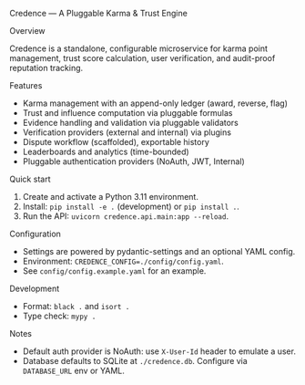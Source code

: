 Credence — A Pluggable Karma & Trust Engine

Overview

Credence is a standalone, configurable microservice for karma point management, trust score calculation, user verification, and audit-proof reputation tracking.

Features

- Karma management with an append-only ledger (award, reverse, flag)
- Trust and influence computation via pluggable formulas
- Evidence handling and validation via pluggable validators
- Verification providers (external and internal) via plugins
- Dispute workflow (scaffolded), exportable history
- Leaderboards and analytics (time-bounded)
- Pluggable authentication providers (NoAuth, JWT, Internal)

Quick start

1. Create and activate a Python 3.11 environment.
2. Install: `pip install -e .` (development) or `pip install .`.
3. Run the API: `uvicorn credence.api.main:app --reload`.

Configuration

- Settings are powered by pydantic-settings and an optional YAML config.
- Environment: `CREDENCE_CONFIG=./config/config.yaml`.
- See `config/config.example.yaml` for an example.

Development

- Format: `black .` and `isort .`
- Type check: `mypy .`

Notes

- Default auth provider is NoAuth: use `X-User-Id` header to emulate a user.
- Database defaults to SQLite at `./credence.db`. Configure via `DATABASE_URL` env or YAML.


